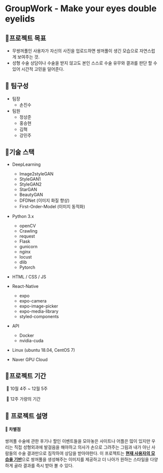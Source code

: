 # GroupWork - Make your eyes double eyelids



## 🔹프로젝트 목표 

- 무쌍꺼풀인 사용자가 자신의 사진을 업로드하면 쌍꺼풀이 생긴 모습으로 자연스럽게 보여주는 것.
- 성형 수술 상담이나 수술을 받지 않고도 본인 스스로 수술 유무와 결과를 판단 할 수 있어 시간적 고민을 덜어준다.


## 👋 팀구성

- 팀장
  - 손진수
- 팀원
  - 정상준 
  - 홍승현
  - 김혁
  - 강민주



## 🔶기술 스택

- DeepLearning

  - Image2styleGAN
  - StyleGAN1
  - StyleGAN2
  - StarGAN
  - BeautyGAN
  - DFDNet (이미지 화질 향상)
  - First-Order-Model (이미지 동적화)

- Python 3.x

  - openCV
  - Crawling
  - request
  - Flask
  - gunicorn
  - nginx
  - locust
  - dlib
  - Pytorch
    

- HTML / CSS / JS

- React-Native
  
  - expo
  - expo-camera
  - expo-image-picker
  - expo-media-library
  - styled-components

- API

  - Docker
  - nvidia-cuda
  
- Linux (ubuntu 18.04, CentOS 7)

- Naver GPU Cloud


## 🔶프로젝트 기간

​	🔶 10월 4주 ~ 12월 5주

​	🔶 12주 가량의 기간



## 📃 프로젝트 설명

#### 📢 차별점

쌍꺼풀 수술에 관한 후기나 할인 이벤트들을 모아놓은 사이트나 어플은 많이 있지만 우리는 직접 성형외과에 발걸음을 해야하고 의사가 손으로 그려주는 그림과 내가 아닌 사람들의 수술 결과만으로 짐작하여 상담을 받아야한다. 이 프로젝트는 <u>**현재 사용자의 모습을 기반**</u>으로 쌍꺼풀을 생성해주는 이미지를 제공하고 더 나아가 원하는 스타일을 다양하게 골라 결과를 즉시 받아 볼 수 있다.















